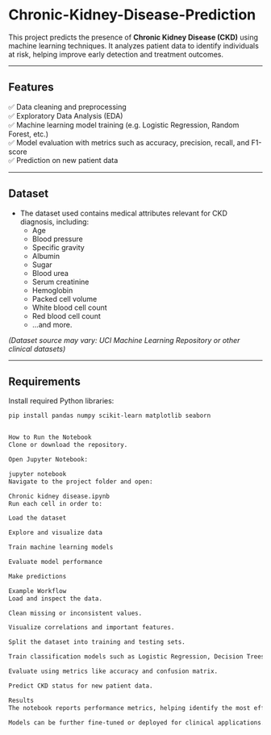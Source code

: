 # Chronic-Kidney-Disease-Prediction


This project predicts the presence of **Chronic Kidney Disease (CKD)** using machine learning techniques. It analyzes patient data to identify individuals at risk, helping improve early detection and treatment outcomes.

---

## Features

✅ Data cleaning and preprocessing  
✅ Exploratory Data Analysis (EDA)  
✅ Machine learning model training (e.g. Logistic Regression, Random Forest, etc.)  
✅ Model evaluation with metrics such as accuracy, precision, recall, and F1-score  
✅ Prediction on new patient data

---

## Dataset

- The dataset used contains medical attributes relevant for CKD diagnosis, including:
  - Age
  - Blood pressure
  - Specific gravity
  - Albumin
  - Sugar
  - Blood urea
  - Serum creatinine
  - Hemoglobin
  - Packed cell volume
  - White blood cell count
  - Red blood cell count
  - …and more.

*(Dataset source may vary: UCI Machine Learning Repository or other clinical datasets)*

---

## Requirements

Install required Python libraries:

```bash
pip install pandas numpy scikit-learn matplotlib seaborn


How to Run the Notebook
Clone or download the repository.

Open Jupyter Notebook:

jupyter notebook
Navigate to the project folder and open:

Chronic kidney disease.ipynb
Run each cell in order to:

Load the dataset

Explore and visualize data

Train machine learning models

Evaluate model performance

Make predictions

Example Workflow
Load and inspect the data.

Clean missing or inconsistent values.

Visualize correlations and important features.

Split the dataset into training and testing sets.

Train classification models such as Logistic Regression, Decision Trees, or Random Forest.

Evaluate using metrics like accuracy and confusion matrix.

Predict CKD status for new patient data.

Results
The notebook reports performance metrics, helping identify the most effective model for CKD prediction.

Models can be further fine-tuned or deployed for clinical applications.

